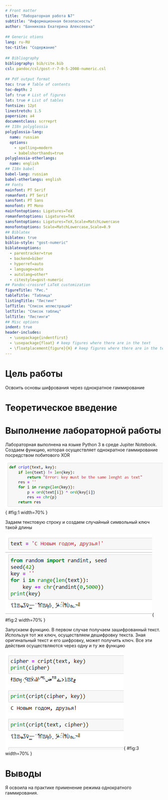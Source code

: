 ```yaml
---
# Front matter
title: "Лабораторная работа №7"
subtitle: "Информационная безопасность"
author: "Банникова Екатерина Алексеевна"

## Generic otions
lang: ru-RU
toc-title: "Содержание"

## Bibliography
bibliography: bib/cite.bib
csl: pandoc/csl/gost-r-7-0-5-2008-numeric.csl

## Pdf output format
toc: true # Table of contents
toc-depth: 2
lof: true # List of figures
lot: true # List of tables
fontsize: 12pt
linestretch: 1.5
papersize: a4
documentclass: scrreprt
## I18n polyglossia
polyglossia-lang:
  name: russian
  options:
	- spelling=modern
	- babelshorthands=true
polyglossia-otherlangs:
  name: english
## I18n babel
babel-lang: russian
babel-otherlangs: english
## Fonts
mainfont: PT Serif
romanfont: PT Serif
sansfont: PT Sans
monofont: PT Mono
mainfontoptions: Ligatures=TeX
romanfontoptions: Ligatures=TeX
sansfontoptions: Ligatures=TeX,Scale=MatchLowercase
monofontoptions: Scale=MatchLowercase,Scale=0.9
## Biblatex
biblatex: true
biblio-style: "gost-numeric"
biblatexoptions:
  - parentracker=true
  - backend=biber
  - hyperref=auto
  - language=auto
  - autolang=other*
  - citestyle=gost-numeric
## Pandoc-crossref LaTeX customization
figureTitle: "Рис."
tableTitle: "Таблица"
listingTitle: "Листинг"
lofTitle: "Список иллюстраций"
lotTitle: "Список таблиц"
lolTitle: "Листинги"
## Misc options
indent: true
header-includes:
  - \usepackage{indentfirst}
  - \usepackage{float} # keep figures where there are in the text
  - \floatplacement{figure}{H} # keep figures where there are in the text
---
```


# Цель работы

Освоить основы шифрования через однократное гаммирование

# Теоретическое введение



# Выполнение лабораторной работы

Лабораторная выполнена на языке Python 3 в среде Jupiter Notebook. Создаем функцию, которая осуществляет однократное гаммирование посредством побитового XOR

![Функция шифрования](image/1.PNG){ #fig:1 width=70% }

Задаем текстовую строку и создаем случайный символьный ключ такой длины

![Исходные данные](image/2.PNG){ #fig:2 width=70% }

Запускаем функцию. В первом случае получаем зашифрованный текст. Используя тот же ключ, осуществляем дешифровку текста. Зная оригинальный текст и его шифровку, может получить ключ.
Все эти действия осуществляются через одну и ту же функцию

![Результат работы программы](image/3.PNG){ #fig:3 width=70% }


# Выводы

Я освоила на практике применение режима однократного гаммирования.


